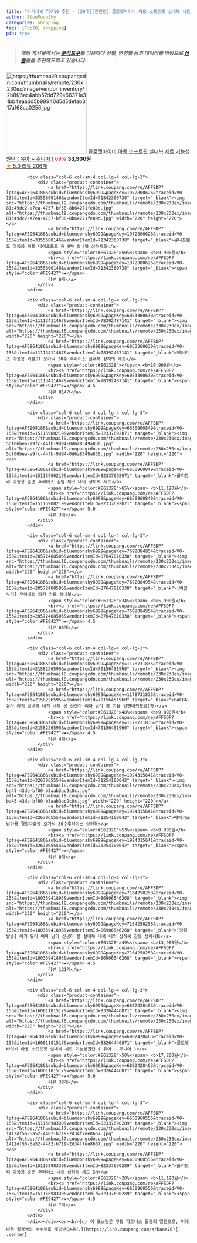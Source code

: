 ```yaml
---
title: "아기내복 TOP10 추천 - [20대][전연령] 클로젯바이비 아동 소프트핏 실내복 세트 기능성원단 ( 유아 ~ 주니어 )"
author: BlueMoonSky
categories: shopping
tags: [Top10, shopping]
pin: true
---
```


> ##### 해당 게시물에서는 [**분석도구**](https://itemscout.io/)를 이용하여 **성별**, **연령별** 등의 데이터를 바탕으로 [**상품**](https://link.coupang.com/a/baae76)들을 추천해드리고 있습니다.
<div class="container"><div class="row">
            <div class="col-6 col-sm-4 col-lg-4 col-lg-3">
                <div class="product-container">
                    <a href="https://link.coupang.com/re/AFFSDP?lptag=AF5964186&subid=bluemoonsky6999&pageKey=6802428463&traceid=V0-153&itemId=20405431364&vendorItemId=87487674657" target="_blank"><img src="https://thumbnail9.coupangcdn.com/thumbnails/remote/230x230ex/image/vendor_inventory/2b8f/5ac4abb57dd729e66371a31bb4eaadd5b98940d5d5defab317af68ca0256.jpg" alt="https://thumbnail9.coupangcdn.com/thumbnails/remote/230x230ex/image/vendor_inventory/2b8f/5ac4abb57dd729e66371a31bb4eaadd5b98940d5d5defab317af68ca0256.jpg" width="220" height="220"></a>
                    <a href="https://link.coupang.com/re/AFFSDP?lptag=AF5964186&subid=bluemoonsky6999&pageKey=6802428463&traceid=V0-153&itemId=20405431364&vendorItemId=87487674657" target="_blank">클로젯바이비 아동 소프트핏 실내복 세트 기능성원단 ( 유아 ~ 주니어 )</a>
                    <span style="color:#E61328">69%</span> <b>33,900원</b>
                    <br><a href="https://link.coupang.com/re/AFFSDP?lptag=AF5964186&subid=bluemoonsky6999&pageKey=6802428463&traceid=V0-153&itemId=20405431364&vendorItemId=87487674657" target="_blank"><span style="color:#FE9427">★</span> 5.0
                    리뷰 206개</a>
                </div>
            </div>
            
            <div class="col-6 col-sm-4 col-lg-4 col-lg-3">
                <div class="product-container">
                    <a href="https://link.coupang.com/re/AFFSDP?lptag=AF5964186&subid=bluemoonsky6999&pageKey=1972800626&traceid=V0-153&itemId=3355600146&vendorItemId=71342360738" target="_blank"><img src="https://thumbnail9.coupangcdn.com/thumbnails/remote/230x230ex/image/retail/images/7784194567861330-81c49dc2-a7ea-4757-bf38-8b64271fe89d.jpg" alt="https://thumbnail9.coupangcdn.com/thumbnails/remote/230x230ex/image/retail/images/7784194567861330-81c49dc2-a7ea-4757-bf38-8b64271fe89d.jpg" width="220" height="220"></a>
                    <a href="https://link.coupang.com/re/AFFSDP?lptag=AF5964186&subid=bluemoonsky6999&pageKey=1972800626&traceid=V0-153&itemId=3355600146&vendorItemId=71342360738" target="_blank">유니프랜드 아동용 히트 바이로프트 웜 9부 실내복 상하세트</a>
                    <span style="color:#E61328">50%</span> <b>9,900원</b>
                    <br><a href="https://link.coupang.com/re/AFFSDP?lptag=AF5964186&subid=bluemoonsky6999&pageKey=1972800626&traceid=V0-153&itemId=3355600146&vendorItemId=71342360738" target="_blank"><span style="color:#FE9427">★</span> 
                    리뷰 0개</a>
                </div>
            </div>
            
            <div class="col-6 col-sm-4 col-lg-4 col-lg-3">
                <div class="product-container">
                    <a href="https://link.coupang.com/re/AFFSDP?lptag=AF5964186&subid=bluemoonsky6999&pageKey=6053360630&traceid=V0-153&itemId=11113411467&vendorItemId=78392487141" target="_blank"><img src="https://thumbnail6.coupangcdn.com/thumbnails/remote/230x230ex/image/rs_quotation_api/ehnof26b/d7c9d85f4d2b4e0cbbd38111777ab56b.jpg" alt="https://thumbnail6.coupangcdn.com/thumbnails/remote/230x230ex/image/rs_quotation_api/ehnof26b/d7c9d85f4d2b4e0cbbd38111777ab56b.jpg" width="220" height="220"></a>
                    <a href="https://link.coupang.com/re/AFFSDP?lptag=AF5964186&subid=bluemoonsky6999&pageKey=6053360630&traceid=V0-153&itemId=11113411467&vendorItemId=78392487141" target="_blank">메이키즈 아동용 커플ST 오가닉 30수 후라이스 실내복 상하의 세트</a>
                    <span style="color:#E61328"></span> <b>10,900원</b>
                    <br><a href="https://link.coupang.com/re/AFFSDP?lptag=AF5964186&subid=bluemoonsky6999&pageKey=6053360630&traceid=V0-153&itemId=11113411467&vendorItemId=78392487141" target="_blank"><span style="color:#FE9427">★</span> 4.5
                    리뷰 814개</a>
                </div>
            </div>
            
            <div class="col-6 col-sm-4 col-lg-4 col-lg-3">
                <div class="product-container">
                    <a href="https://link.coupang.com/re/AFFSDP?lptag=AF5964186&subid=bluemoonsky6999&pageKey=6630960849&traceid=V0-153&itemId=15115900219&vendorItemId=82337692071" target="_blank"><img src="https://thumbnail9.coupangcdn.com/thumbnails/remote/230x230ex/image/retail/images/7111926446634111-5df06bea-a9fc-44fb-9d94-0d6a8549a830.jpg" alt="https://thumbnail9.coupangcdn.com/thumbnails/remote/230x230ex/image/retail/images/7111926446634111-5df06bea-a9fc-44fb-9d94-0d6a8549a830.jpg" width="220" height="220"></a>
                    <a href="https://link.coupang.com/re/AFFSDP?lptag=AF5964186&subid=bluemoonsky6999&pageKey=6630960849&traceid=V0-153&itemId=15115900219&vendorItemId=82337692071" target="_blank">롤리트리 아동용 순면 후라이스 깅엄 체크 내의 상하의 세트</a>
                    <span style="color:#E61328">65%</span> <b>11,120원</b>
                    <br><a href="https://link.coupang.com/re/AFFSDP?lptag=AF5964186&subid=bluemoonsky6999&pageKey=6630960849&traceid=V0-153&itemId=15115900219&vendorItemId=82337692071" target="_blank"><span style="color:#FE9427">★</span> 5.0
                    리뷰 3개</a>
                </div>
            </div>
            
            <div class="col-6 col-sm-4 col-lg-4 col-lg-3">
                <div class="product-container">
                    <a href="https://link.coupang.com/re/AFFSDP?lptag=AF5964186&subid=bluemoonsky6999&pageKey=7692084954&traceid=V0-153&itemId=20572408506&vendorItemId=87647810338" target="_blank"><img src="https://thumbnail6.coupangcdn.com/thumbnails/remote/230x230ex/image/vendor_inventory/dab8/9bec3072c01f53fd9c95c2a4adc5f4980397d34c7ad65d806e8c3abbf617.jpg" alt="https://thumbnail6.coupangcdn.com/thumbnails/remote/230x230ex/image/vendor_inventory/dab8/9bec3072c01f53fd9c95c2a4adc5f4980397d34c7ad65d806e8c3abbf617.jpg" width="220" height="220"></a>
                    <a href="https://link.coupang.com/re/AFFSDP?lptag=AF5964186&subid=bluemoonsky6999&pageKey=7692084954&traceid=V0-153&itemId=20572408506&vendorItemId=87647810338" target="_blank">[비앤누리] 유아내의 아기 가을 실내복</a>
                    <span style="color:#E61328">34%</span> <b>5,900원</b>
                    <br><a href="https://link.coupang.com/re/AFFSDP?lptag=AF5964186&subid=bluemoonsky6999&pageKey=7692084954&traceid=V0-153&itemId=20572408506&vendorItemId=87647810338" target="_blank"><span style="color:#FE9427">★</span> 4.5
                    리뷰 63개</a>
                </div>
            </div>
            
            <div class="col-6 col-sm-4 col-lg-4 col-lg-3">
                <div class="product-container">
                    <a href="https://link.coupang.com/re/AFFSDP?lptag=AF5964186&subid=bluemoonsky6999&pageKey=1178731835&traceid=V0-153&itemId=2158226595&vendorItemId=70156451960" target="_blank"><img src="https://thumbnail8.coupangcdn.com/thumbnails/remote/230x230ex/image/vendor_inventory/abce/aa7f5d1791db1e98d8a820eb247578e827b7310ba418269db70025cf08f6.jpg" alt="https://thumbnail8.coupangcdn.com/thumbnails/remote/230x230ex/image/vendor_inventory/abce/aa7f5d1791db1e98d8a820eb247578e827b7310ba418269db70025cf08f6.jpg" width="220" height="220"></a>
                    <a href="https://link.coupang.com/re/AFFSDP?lptag=AF5964186&subid=bluemoonsky6999&pageKey=1178731835&traceid=V0-153&itemId=2158226595&vendorItemId=70156451960" target="_blank">BAEBAE 유아 아기 실내복 내의 내복 옷 신생아 여아 남아 봄 가을 양면내의모음(가)</a>
                    <span style="color:#E61328">48%</span> <b>9,890원</b>
                    <br><a href="https://link.coupang.com/re/AFFSDP?lptag=AF5964186&subid=bluemoonsky6999&pageKey=1178731835&traceid=V0-153&itemId=2158226595&vendorItemId=70156451960" target="_blank"><span style="color:#FE9427">★</span> 4.5
                    리뷰 4개</a>
                </div>
            </div>
            
            <div class="col-6 col-sm-4 col-lg-4 col-lg-3">
                <div class="product-container">
                    <a href="https://link.coupang.com/re/AFFSDP?lptag=AF5964186&subid=bluemoonsky6999&pageKey=1924315641&traceid=V0-153&itemId=3267065554&vendorItemId=71254100042" target="_blank"><img src="https://thumbnail8.coupangcdn.com/thumbnails/remote/230x230ex/image/retail/images/2020/08/04/18/4/34d33821-ba45-43de-bf00-b3aab3ac9c8c.jpg" alt="https://thumbnail8.coupangcdn.com/thumbnails/remote/230x230ex/image/retail/images/2020/08/04/18/4/34d33821-ba45-43de-bf00-b3aab3ac9c8c.jpg" width="220" height="220"></a>
                    <a href="https://link.coupang.com/re/AFFSDP?lptag=AF5964186&subid=bluemoonsky6999&pageKey=1924315641&traceid=V0-153&itemId=3267065554&vendorItemId=71254100042" target="_blank">메이키즈 남아용 경찰차출동 오가닉 30수후라이스 상하복</a>
                    <span style="color:#E61328">53%</span> <b>9,900원</b>
                    <br><a href="https://link.coupang.com/re/AFFSDP?lptag=AF5964186&subid=bluemoonsky6999&pageKey=1924315641&traceid=V0-153&itemId=3267065554&vendorItemId=71254100042" target="_blank"><span style="color:#FE9427">★</span> 
                    리뷰 0개</a>
                </div>
            </div>
            
            <div class="col-6 col-sm-4 col-lg-4 col-lg-3">
                <div class="product-container">
                    <a href="https://link.coupang.com/re/AFFSDP?lptag=AF5964186&subid=bluemoonsky6999&pageKey=7164258258&traceid=V0-153&itemId=18035941893&vendorItemId=86906546268" target="_blank"><img src="https://thumbnail8.coupangcdn.com/thumbnails/remote/230x230ex/image/vendor_inventory/2b0f/e9f00adedbd23d8c415b3a55485b6a36cdc9b2a815649aaf61d74ac2dd2d.jpg" alt="https://thumbnail8.coupangcdn.com/thumbnails/remote/230x230ex/image/vendor_inventory/2b0f/e9f00adedbd23d8c415b3a55485b6a36cdc9b2a815649aaf61d74ac2dd2d.jpg" width="220" height="220"></a>
                    <a href="https://link.coupang.com/re/AFFSDP?lptag=AF5964186&subid=bluemoonsky6999&pageKey=7164258258&traceid=V0-153&itemId=18035941893&vendorItemId=86906546268" target="_blank">[당일발송] 아기 유아 여아 남아 신생아 봄 실내복 내복 내의 상하복 잠옷 상하세트</a>
                    <span style="color:#E61328">49%</span> <b>13,900원</b>
                    <br><a href="https://link.coupang.com/re/AFFSDP?lptag=AF5964186&subid=bluemoonsky6999&pageKey=7164258258&traceid=V0-153&itemId=18035941893&vendorItemId=86906546268" target="_blank"><span style="color:#FE9427">★</span> 4.5
                    리뷰 121개</a>
                </div>
            </div>
            
            <div class="col-6 col-sm-4 col-lg-4 col-lg-3">
                <div class="product-container">
                    <a href="https://link.coupang.com/re/AFFSDP?lptag=AF5964186&subid=bluemoonsky6999&pageKey=6802428463&traceid=V0-153&itemId=16061181517&vendorItemId=83264446871" target="_blank"><img src="https://thumbnail6.coupangcdn.com/thumbnails/remote/230x230ex/image/vendor_inventory/6fd3/0e5025e8581c16186e166cf9827ce714a757ddfdf68552d9d8572b6b72d2.jpg" alt="https://thumbnail6.coupangcdn.com/thumbnails/remote/230x230ex/image/vendor_inventory/6fd3/0e5025e8581c16186e166cf9827ce714a757ddfdf68552d9d8572b6b72d2.jpg" width="220" height="220"></a>
                    <a href="https://link.coupang.com/re/AFFSDP?lptag=AF5964186&subid=bluemoonsky6999&pageKey=6802428463&traceid=V0-153&itemId=16061181517&vendorItemId=83264446871" target="_blank">클로젯바이비 아동 소프트핏 실내복 세트 기능성원단 ( 유아 ~ 주니어 )</a>
                    <span style="color:#E61328">50%</span> <b>17,200원</b>
                    <br><a href="https://link.coupang.com/re/AFFSDP?lptag=AF5964186&subid=bluemoonsky6999&pageKey=6802428463&traceid=V0-153&itemId=16061181517&vendorItemId=83264446871" target="_blank"><span style="color:#FE9427">★</span> 5.0
                    리뷰 32개</a>
                </div>
            </div>
            
            <div class="col-6 col-sm-4 col-lg-4 col-lg-3">
                <div class="product-container">
                    <a href="https://link.coupang.com/re/AFFSDP?lptag=AF5964186&subid=bluemoonsky6999&pageKey=6630960556&traceid=V0-153&itemId=15115898330&vendorItemId=82337690289" target="_blank"><img src="https://thumbnail7.coupangcdn.com/thumbnails/remote/230x230ex/image/retail/images/6163302675729268-1412df56-5a52-4482-b719-2d34f7ee8657.jpg" alt="https://thumbnail7.coupangcdn.com/thumbnails/remote/230x230ex/image/retail/images/6163302675729268-1412df56-5a52-4482-b719-2d34f7ee8657.jpg" width="220" height="220"></a>
                    <a href="https://link.coupang.com/re/AFFSDP?lptag=AF5964186&subid=bluemoonsky6999&pageKey=6630960556&traceid=V0-153&itemId=15115898330&vendorItemId=82337690289" target="_blank">롤리트리 아동용 순면 후라이스 내의 상하의 세트 SN</a>
                    <span style="color:#E61328">20%</span> <b>11,120원</b>
                    <br><a href="https://link.coupang.com/re/AFFSDP?lptag=AF5964186&subid=bluemoonsky6999&pageKey=6630960556&traceid=V0-153&itemId=15115898330&vendorItemId=82337690289" target="_blank"><span style="color:#FE9427">★</span> 4.5
                    리뷰 7개</a>
                </div>
            </div>
            </div></div><br><br>[👉 이 포스팅은 쿠팡 파트너스 활동의 일환으로, 이에 따른 일정액의 수수료를 제공받습니다.](https://link.coupang.com/a/baae76){: .center}